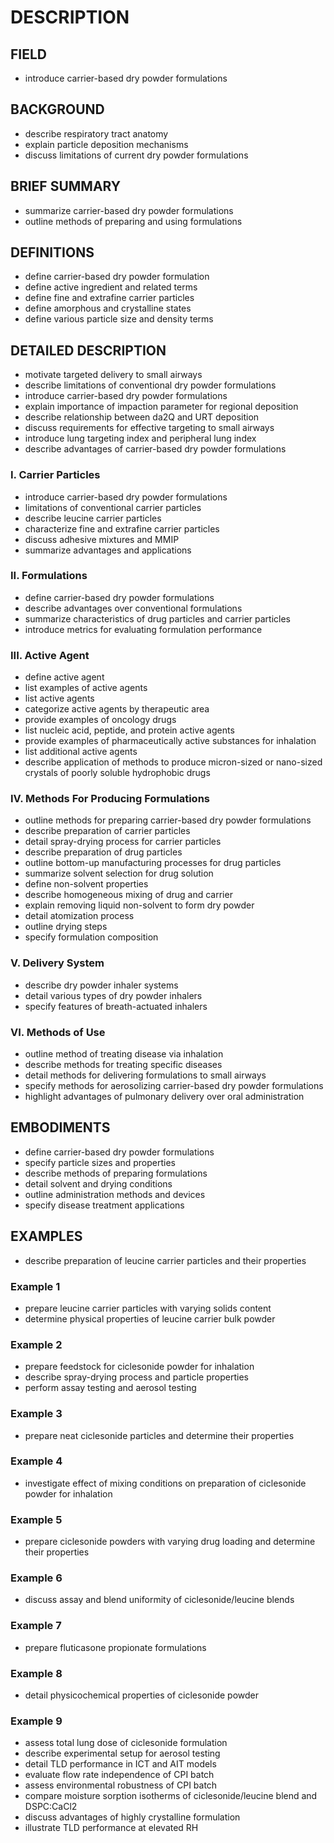 # DESCRIPTION

## FIELD

- introduce carrier-based dry powder formulations

## BACKGROUND

- describe respiratory tract anatomy
- explain particle deposition mechanisms
- discuss limitations of current dry powder formulations

## BRIEF SUMMARY

- summarize carrier-based dry powder formulations
- outline methods of preparing and using formulations

## DEFINITIONS

- define carrier-based dry powder formulation
- define active ingredient and related terms
- define fine and extrafine carrier particles
- define amorphous and crystalline states
- define various particle size and density terms

## DETAILED DESCRIPTION

- motivate targeted delivery to small airways
- describe limitations of conventional dry powder formulations
- introduce carrier-based dry powder formulations
- explain importance of impaction parameter for regional deposition
- describe relationship between da2Q and URT deposition
- discuss requirements for effective targeting to small airways
- introduce lung targeting index and peripheral lung index
- describe advantages of carrier-based dry powder formulations

### I. Carrier Particles

- introduce carrier-based dry powder formulations
- limitations of conventional carrier particles
- describe leucine carrier particles
- characterize fine and extrafine carrier particles
- discuss adhesive mixtures and MMIP
- summarize advantages and applications

### II. Formulations

- define carrier-based dry powder formulations
- describe advantages over conventional formulations
- summarize characteristics of drug particles and carrier particles
- introduce metrics for evaluating formulation performance

### III. Active Agent

- define active agent
- list examples of active agents
- list active agents
- categorize active agents by therapeutic area
- provide examples of oncology drugs
- list nucleic acid, peptide, and protein active agents
- provide examples of pharmaceutically active substances for inhalation
- list additional active agents
- describe application of methods to produce micron-sized or nano-sized crystals of poorly soluble hydrophobic drugs

### IV. Methods For Producing Formulations

- outline methods for preparing carrier-based dry powder formulations
- describe preparation of carrier particles
- detail spray-drying process for carrier particles
- describe preparation of drug particles
- outline bottom-up manufacturing processes for drug particles
- summarize solvent selection for drug solution
- define non-solvent properties
- describe homogeneous mixing of drug and carrier
- explain removing liquid non-solvent to form dry powder
- detail atomization process
- outline drying steps
- specify formulation composition

### V. Delivery System

- describe dry powder inhaler systems
- detail various types of dry powder inhalers
- specify features of breath-actuated inhalers

### VI. Methods of Use

- outline method of treating disease via inhalation
- describe methods for treating specific diseases
- detail methods for delivering formulations to small airways
- specify methods for aerosolizing carrier-based dry powder formulations
- highlight advantages of pulmonary delivery over oral administration

## EMBODIMENTS

- define carrier-based dry powder formulations
- specify particle sizes and properties
- describe methods of preparing formulations
- detail solvent and drying conditions
- outline administration methods and devices
- specify disease treatment applications

## EXAMPLES

- describe preparation of leucine carrier particles and their properties

### Example 1

- prepare leucine carrier particles with varying solids content
- determine physical properties of leucine carrier bulk powder

### Example 2

- prepare feedstock for ciclesonide powder for inhalation
- describe spray-drying process and particle properties
- perform assay testing and aerosol testing

### Example 3

- prepare neat ciclesonide particles and determine their properties

### Example 4

- investigate effect of mixing conditions on preparation of ciclesonide powder for inhalation

### Example 5

- prepare ciclesonide powders with varying drug loading and determine their properties

### Example 6

- discuss assay and blend uniformity of ciclesonide/leucine blends

### Example 7

- prepare fluticasone propionate formulations

### Example 8

- detail physicochemical properties of ciclesonide powder

### Example 9

- assess total lung dose of ciclesonide formulation
- describe experimental setup for aerosol testing
- detail TLD performance in ICT and AIT models
- evaluate flow rate independence of CPI batch
- assess environmental robustness of CPI batch
- compare moisture sorption isotherms of ciclesonide/leucine blend and DSPC:CaCl2
- discuss advantages of highly crystalline formulation
- illustrate TLD performance at elevated RH

